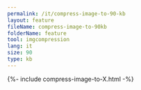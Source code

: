 ```yaml
---
permalink: /it/compress-image-to-90-kb
layout: feature
fileName: compress-image-to-90kb
folderName: feature
tool: imgcompression
lang: it
size: 90
type: kb
---
```


{%- include compress-image-to-X.html -%}
